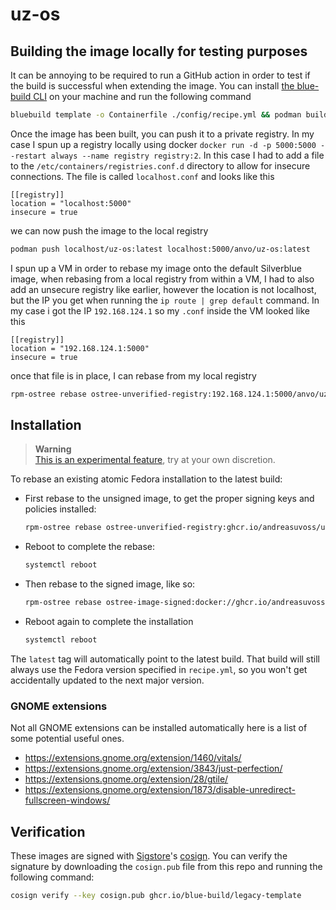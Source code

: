 # uz-os

## Building the image locally for testing purposes
It can be annoying to be required to run a GitHub action in order to test if the build is successful when extending the
image. You can install [the blue-build CLI](https://github.com/blue-build/cli) on your machine and run the following command

```bash
bluebuild template -o Containerfile ./config/recipe.yml && podman build . -t uz-os --pull=always
```

Once the image has been built, you can push it to a private registry. In my case I spun up a registry locally using
docker `docker run -d -p 5000:5000 --restart always --name registry registry:2`. In this case I had to add a file to the
`/etc/containers/registries.conf.d` directory to allow for insecure connections. The file is called `localhost.conf` and
looks like this

```
[[registry]]
location = "localhost:5000"
insecure = true
```

we can now push the image to the local registry

```bash
podman push localhost/uz-os:latest localhost:5000/anvo/uz-os:latest
```

I spun up a VM in order to rebase my image onto the default Silverblue image, when rebasing from a local registry from
within a VM, I had to also add an unsecure registry like earlier, however the location is not localhost, but the IP you
get when running the `ip route | grep default` command. In my case i got the IP `192.168.124.1` so my `.conf` inside the
VM looked like this

```
[[registry]]
location = "192.168.124.1:5000"
insecure = true
```

once that file is in place, I can rebase from my local registry

```bash
rpm-ostree rebase ostree-unverified-registry:192.168.124.1:5000/anvo/uz-os:latest -r
```

## Installation

> **Warning**  
> [This is an experimental feature](https://www.fedoraproject.org/wiki/Changes/OstreeNativeContainerStable), try at your own discretion.

To rebase an existing atomic Fedora installation to the latest build:

- First rebase to the unsigned image, to get the proper signing keys and policies installed:
  ```bash
  rpm-ostree rebase ostree-unverified-registry:ghcr.io/andreasuvoss/uz-os:latest
  ```
- Reboot to complete the rebase:
  ```bash
  systemctl reboot
  ```
- Then rebase to the signed image, like so:
  ```bash
  rpm-ostree rebase ostree-image-signed:docker://ghcr.io/andreasuvoss/uz-os:latest
  ```
- Reboot again to complete the installation
  ```bash
  systemctl reboot
  ```

The `latest` tag will automatically point to the latest build. That build will still always use the Fedora version specified in `recipe.yml`, so you won't get accidentally updated to the next major version.

### GNOME extensions
Not all GNOME extensions can be installed automatically here is a list of some potential useful ones.

* https://extensions.gnome.org/extension/1460/vitals/
* https://extensions.gnome.org/extension/3843/just-perfection/
* https://extensions.gnome.org/extension/28/gtile/
* https://extensions.gnome.org/extension/1873/disable-unredirect-fullscreen-windows/

## Verification

These images are signed with [Sigstore](https://www.sigstore.dev/)'s [cosign](https://github.com/sigstore/cosign). You can verify the signature by downloading the `cosign.pub` file from this repo and running the following command:

```bash
cosign verify --key cosign.pub ghcr.io/blue-build/legacy-template
```
